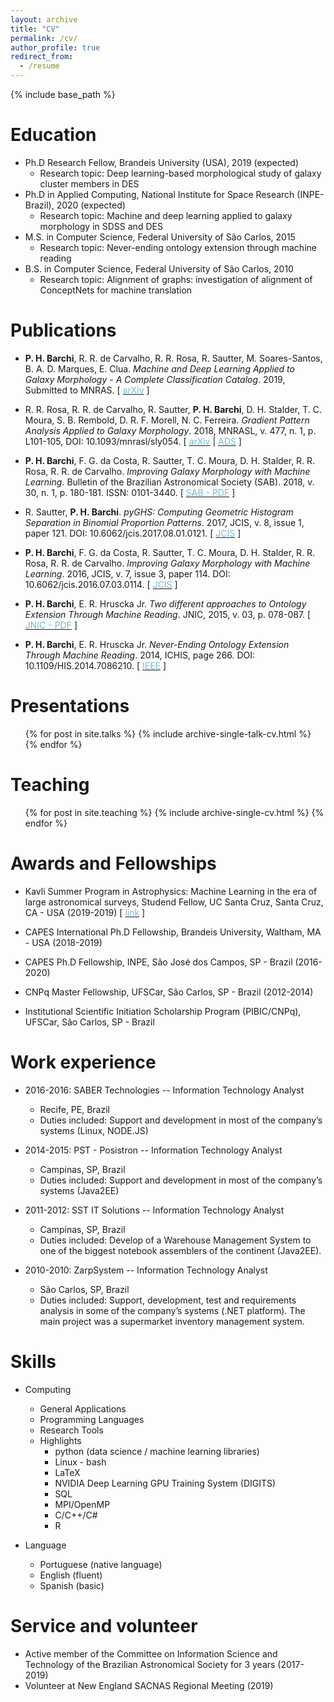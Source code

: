 ```yaml
---
layout: archive
title: "CV"
permalink: /cv/
author_profile: true
redirect_from:
  - /resume
---
```


{% include base_path %}

Education
======
* Ph.D Research Fellow, Brandeis University (USA), 2019 (expected)
  * Research topic: Deep learning-based morphological study of galaxy cluster members in DES
* Ph.D in Applied Computing, National Institute for Space Research (INPE-Brazil), 2020 (expected)
  * Research topic: Machine and deep learning applied to galaxy morphology in SDSS and DES
* M.S. in Computer Science, Federal University of São Carlos, 2015
  * Research topic: Never-ending ontology extension through machine reading
* B.S. in Computer Science, Federal University of São Carlos, 2010
  * Research topic: Alignment of graphs: investigation of alignment of ConceptNets for machine translation 


Publications
======
* <p> <b>P. H. Barchi</b>, R. R. de Carvalho, R. R. Rosa, R. Sautter, M. Soares-Santos, B. A. D. Marques, E. Clua. <i>Machine and Deep Learning Applied to Galaxy Morphology - A Complete Classification Catalog</i>. 2019, Submitted to MNRAS. [ <a href="https://arxiv.org/abs/1901.07047"><font color="75B9D4">arXiv</font></a> ]</p>

* <p> R. R. Rosa, R. R. de Carvalho, R. Sautter, <b>P. H. Barchi</b>, D. H. Stalder, T. C. Moura, S. B. Rembold, D. R. F. Morell, N. C. Ferreira. <i>Gradient Pattern Analysis Applied to Galaxy Morphology</i>. 2018, MNRASL, v. 477, n. 1, p. L101-105, DOI: 10.1093/mnrasl/sly054. [ <a href="https://arxiv.org/abs/1803.10853"><font color="75B9D4">arXiv</font></a> | <a href="http://adsabs.harvard.edu/abs/2018MNRAS.477L.101R"><font color="75B9D4">ADS</font></a> ]</p>

* <p> <b>P. H. Barchi</b>, F. G. da Costa, R. Sautter, T. C. Moura, D. H. Stalder, R. R. Rosa, R. R. de Carvalho. <i>Improving Galaxy Morphology with Machine Learning</i>. Bulletin of the Brazilian Astronomical Society (SAB). 2018, v. 30, n. 1, p. 180-181. ISSN: 0101-3440. [ <a href="https://sab-astro.org.br/wp-content/uploads/2018/10/PauloBarchi.pdf"><font color="75B9D4">SAB - PDF</font></a> ]</p>

* <p> R. Sautter, <b>P. H. Barchi</b>. <i>pyGHS: Computing Geometric Histogram Separation in Binomial Proportion Patterns</i>. 2017, JCIS, v. 8, issue 1, paper 121. DOI: 10.6062/jcis.2017.08.01.0121. [ <a href="http://epacis.net/jcis/10.6062jcis.2017.08.01.0121.php"><font color="75B9D4">JCIS</font></a> ]</p>

* <p> <b>P. H. Barchi</b>, F. G. da Costa, R. Sautter, T. C. Moura, D. H. Stalder, R. R. Rosa, R. R. de Carvalho. <i>Improving Galaxy Morphology with Machine Learning</i>. 2016, JCIS, v. 7, issue 3, paper 114. DOI: 10.6062/jcis.2016.07.03.0114. [ <a href="http://www.epacis.net/jcis/10.6062jcis.2016.07.03.0114.php"><font color="75B9D4">JCIS</font></a> ]</p>

* <p> <b>P. H. Barchi</b>, E. R. Hruscka Jr. <i>Two different approaches to Ontology Extension Through Machine Reading</i>. JNIC, 2015, v. 03, p. 078-087. [ <a href="http://www.mirlabs.net/jnic/secured/Volume3-Issue1/Paper9.pdf"><font color="75B9D4">JNIC - PDF</font></a> ]</p>
  
* <p> <b>P. H. Barchi</b>, E. R. Hruscka Jr. <i>Never-Ending Ontology Extension Through Machine Reading</i>. 2014, ICHIS, page 266. DOI: 10.1109/HIS.2014.7086210. [ <a href="https://ieeexplore.ieee.org/document/7086210?tp=&arnumber=7086210&url=http:%2F%2Fieeexplore.ieee.org%2Fstamp%2Fstamp.jsp%3Ftp%3D%26arnumber%3D7086210"><font color="75B9D4">IEEE</font></a> ]</p>

Presentations
======
  <ul>{% for post in site.talks %}
    {% include archive-single-talk-cv.html %}
  {% endfor %}</ul>


Teaching
======
  <ul>{% for post in site.teaching %}
    {% include archive-single-cv.html %}
  {% endfor %}</ul>


Awards and Fellowships
======
* <p>Kavli Summer Program in Astrophysics: Machine Learning in the era of large astronomical surveys, Studend Fellow, UC Santa Cruz, Santa Cruz, CA - USA (2019-2019) [ <a href="https://kspa.soe.ucsc.edu/2019/students"><font color="75B9D4">link</font></a> ]</p>
* <p>CAPES International Ph.D Fellowship, Brandeis University, Waltham, MA - USA (2018-2019)</p>
* <p>CAPES Ph.D Fellowship, INPE, São José dos Campos, SP - Brazil (2016-2020)</p>
* <p>CNPq Master Fellowship, UFSCar, São Carlos, SP - Brazil (2012-2014)</p>
* <p>Institutional Scientific Initiation Scholarship Program (PIBIC/CNPq), UFSCar, São Carlos, SP - Brazil</p>


Work experience
======
* 2016-2016: SABER Technologies -- Information Technology Analyst
  * Recife, PE, Brazil
  * Duties included: Support and development in most of the company’s systems (Linux, NODE.JS)

* 2014-2015: PST - Posistron -- Information Technology Analyst
  * Campinas, SP, Brazil
  * Duties included: Support and development in most of the company’s systems (Java2EE)

* 2011-2012: SST IT Solutions -- Information Technology Analyst
  * Campinas, SP, Brazil
  * Duties included: Develop of a Warehouse Management System to one of the biggest notebook assemblers of the continent (Java2EE).
  
* 2010-2010: ZarpSystem -- Information Technology Analyst
  * São Carlos, SP, Brazil
  * Duties included: Support, development, test and requirements analysis in some of the company’s systems (.NET platform). The main project was a supermarket inventory management system.


Skills
======
* Computing
  * General Applications 
  * Programming Languages
  * Research Tools
  * Highlights
    * python (data science / machine learning libraries)
    * Linux - bash
    * LaTeX
    * NVIDIA Deep Learning GPU Training System (DIGITS)
    * SQL
    * MPI/OpenMP
    * C/C++/C#
    * R

* Language
  * Portuguese (native language)
  * English (fluent)
  * Spanish (basic)


Service and volunteer
======
* Active member of the Committee on Information Science and Technology of the Brazilian Astronomical Society for 3 years (2017-2019)
* Volunteer at New England SACNAS Regional Meeting (2019)
